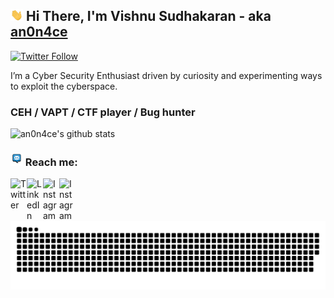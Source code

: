 ## <img width="20px" src="/img/hand.gif" /> Hi There, I'm Vishnu Sudhakaran - aka [an0n4ce](https://anonace.me)
[![Twitter Follow](https://img.shields.io/twitter/follow/an0n4ce?color=1DA1F2&logo=twitter&style=for-the-badge)](https://twitter.com/intent/follow?original_referer=https://github.com/an0n4ce&screen_name=an0n4ce)

I’m a Cyber Security Enthusiast driven by curiosity and experimenting ways to exploit the cyberspace.

### CEH / VAPT / CTF player / Bug hunter

![an0n4ce's github stats](https://github-readme-stats.vercel.app/api?username=an0n4ce&show_icons=true&show_icons=true&hide=issues&include_all_commits=true&theme=nightowl)

### <img width="20px" src="/img/mes.gif" /> Reach me:

[<img align="left" alt=" Twitter" width="26px" src="https://cdn.jsdelivr.net/npm/simple-icons@v3/icons/twitter.svg" />][twitter]
[<img align="left" alt="LinkedIn" width="26px" src="https://cdn.jsdelivr.net/npm/simple-icons@v3/icons/linkedin.svg" />][linkedin]
[<img align="left" alt="Instagram" width="26px" src="https://cdn.jsdelivr.net/npm/simple-icons@v3/icons/instagram.svg" />][instagram]
[<img align="left" alt="Instagram" width="26px" src="https://cdn.jsdelivr.net/npm/simple-icons@3.13.0/icons/gmail.svg" />][gmail]

[twitter]: https://twitter.com/an0n4ce/
[linkedin]: https://www.linkedin.com/in/an0n4ce/
[instagram]: https://www.instagram.com/an0n4ce/
[gmail]: mailto:an0n4ce@gmail.com


![snake gif](https://github.com/an0n4ce/an0n4ce/blob/output/github-contribution-grid-snake.svg)
